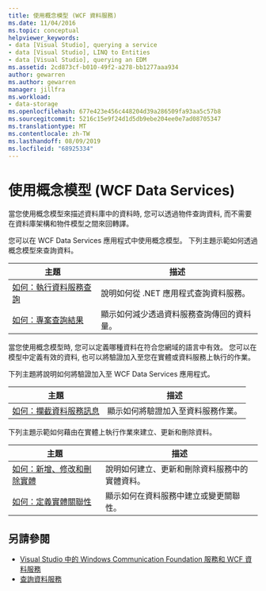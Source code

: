 ```yaml
---
title: 使用概念模型 (WCF 資料服務)
ms.date: 11/04/2016
ms.topic: conceptual
helpviewer_keywords:
- data [Visual Studio], querying a service
- data [Visual Studio], LINQ to Entities
- data [Visual Studio], querying an EDM
ms.assetid: 2cd873cf-b010-49f2-a278-bb1277aaa934
author: gewarren
ms.author: gewarren
manager: jillfra
ms.workload:
- data-storage
ms.openlocfilehash: 677e423e456c448204d39a286509fa93aa5c57b8
ms.sourcegitcommit: 5216c15e9f24d1d5db9ebe204ee0e7ad08705347
ms.translationtype: MT
ms.contentlocale: zh-TW
ms.lasthandoff: 08/09/2019
ms.locfileid: "68925334"
---
```

# <a name="work-with-a-conceptual-model-wcf-data-services"></a>使用概念模型 (WCF Data Services)

當您使用概念模型來描述資料庫中的資料時, 您可以透過物件查詢資料, 而不需要在資料庫架構和物件模型之間來回轉譯。

您可以在 WCF Data Services 應用程式中使用概念模型。 下列主題示範如何透過概念模型來查詢資料。

| 主題 | 描述 |
| - | - |
| [如何：執行資料服務查詢](/dotnet/framework/data/wcf/how-to-execute-data-service-queries-wcf-data-services) | 說明如何從 .NET 應用程式查詢資料服務。 |
| [如何：專案查詢結果](/dotnet/framework/data/wcf/how-to-project-query-results-wcf-data-services) | 顯示如何減少透過資料服務查詢傳回的資料量。 |

當您使用概念模型時, 您可以定義哪種資料在符合您網域的語言中有效。 您可以在模型中定義有效的資料, 也可以將驗證加入至您在實體或資料服務上執行的作業。

下列主題將說明如何將驗證加入至 WCF Data Services 應用程式。

|主題|描述|
|-----------|-----------------|
|[如何：攔截資料服務訊息](/dotnet/framework/data/wcf/how-to-intercept-data-service-messages-wcf-data-services)|顯示如何將驗證加入至資料服務作業。|

 下列主題示範如何藉由在實體上執行作業來建立、更新和刪除資料。

|主題|描述|
|-----------|-----------------|
|[如何：新增、修改和刪除實體](/dotnet/framework/data/wcf/how-to-add-modify-and-delete-entities-wcf-data-services)|說明如何建立、更新和刪除資料服務中的實體資料。|
|[如何：定義實體關聯性](/dotnet/framework/data/wcf/how-to-define-entity-relationships-wcf-data-services)|顯示如何在資料服務中建立或變更關聯性。|

## <a name="see-also"></a>另請參閱

- [Visual Studio 中的 Windows Communication Foundation 服務和 WCF 資料服務](../data-tools/windows-communication-foundation-services-and-wcf-data-services-in-visual-studio.md)
- [查詢資料服務](/dotnet/framework/data/wcf/querying-the-data-service-wcf-data-services)